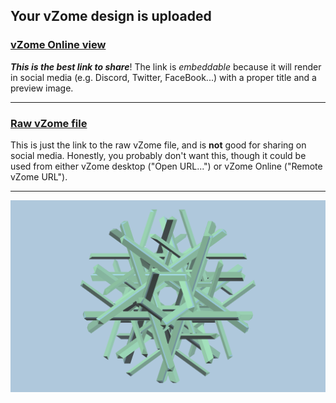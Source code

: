 ## Your vZome design is uploaded

### [vZome Online view][embed]

***This is the best link to share***!  The link is *embeddable* because it will render in social media (e.g. Discord, Twitter, FaceBook...) with a proper title and a preview image.

---

### [Raw vZome file][raw]

This is just the link to the raw vZome file, and is **not** good for
sharing on social media.
Honestly, you probably don't want this, though it could be used from either
vZome desktop ("Open URL...") or vZome Online ("Remote vZome URL").

---

![Image](<10- axis-doubled.png>)


[embed]: <https://vzome.com/app/embed.py?url=https://raw.githubusercontent.com/John-Kostick/vzome-sharing/main/2021/08/06/09-34-16-10-%2Baxis-doubled/10-+axis-doubled.vZome>
[raw]: <https://raw.githubusercontent.com/John-Kostick/vzome-sharing/main/2021/08/06/09-34-16-10-+axis-doubled/10- axis-doubled.vZome>
